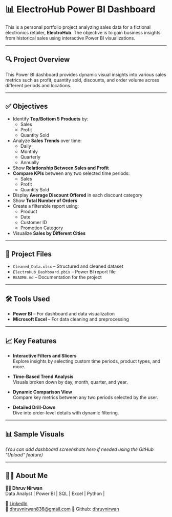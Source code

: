 # 📊 ElectroHub Power BI Dashboard

This is a personal portfolio project analyzing sales data for a fictional electronics retailer, **ElectroHub**. The objective is to gain business insights from historical sales using interactive Power BI visualizations.

---

## 🔍 Project Overview

This Power BI dashboard provides dynamic visual insights into various sales metrics such as profit, quantity sold, discounts, and order volume across different periods and locations.

---

## ✅ Objectives

- Identify **Top/Bottom 5 Products** by:
  - Sales
  - Profit
  - Quantity Sold  
- Analyze **Sales Trends** over time:
  - Daily
  - Monthly
  - Quarterly
  - Annually  
- Show **Relationship Between Sales and Profit**
- **Compare KPIs** between any two selected time periods:
  - Sales
  - Profit
  - Quantity Sold  
- Display **Average Discount Offered** in each discount category
- Show **Total Number of Orders**
- Create a filterable report using:
  - Product
  - Date
  - Customer ID
  - Promotion Category  
- Visualize **Sales by Different Cities**

---

## 📁 Project Files

- `Cleaned_Data.xlsx` – Structured and cleaned dataset
- `ElectroHub_Dashboard.pbix` – Power BI report file
- `README.md` – Documentation for the project

---

## 🛠 Tools Used

- **Power BI** – For dashboard and data visualization
- **Microsoft Excel** – For data cleaning and preprocessing

---

## 📈 Key Features

- **Interactive Filters and Slicers**  
  Explore insights by selecting custom time periods, product types, and more.

- **Time-Based Trend Analysis**  
  Visuals broken down by day, month, quarter, and year.

- **Dynamic Comparison View**  
  Compare key metrics between any two periods selected by the user.

- **Detailed Drill-Down**  
  Dive into order-level details with dynamic filtering.

---

## 📊 Sample Visuals

*(You can add dashboard screenshots here if needed using the GitHub "Upload" feature)*

---

## 🙋‍♂️ About Me

**👨‍💼 Dhruv Nirwan**  
Data Analyst | Power BI | SQL | Excel | Python  | 

🔗 [LinkedIn](https://www.linkedin.com/in/dhruv-nirwan)  
📧 dhruvnirwan836@gmail.com
📂 Github: [dhruvnirwan](https://github.com/dhruvnirwan)
